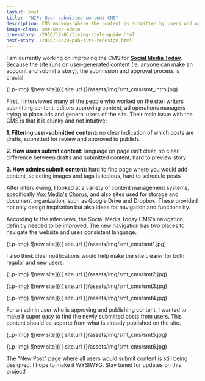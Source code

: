 ```yaml
---
layout: post
title:  "WIP: User-submitted content CMS"
description: CMS mockups where the content is submitted by users and approved by an editor
image-class: smt-user-admin
prev-story: /2016/12/01/living-style-guide.html
next-story: /2016/12/29/pub-site-redesign.html
---
```


I am currently working on improving the CMS for **[Social Media Today](http://www.socialmediatoday.com/)**. Because the site runs on user-generated content (ie. anyone can make an account and submit a story), the submission and approval process is crucial. 

{:.p-img}
![new site]({{ site.url }}/assets/img/smt_cms/smt_intro.jpg)

First, I interviewed many of the people who worked on the site: writers submitting content, editors approving content, ad operations managers trying to place ads and general users of the site. Their main issue with the CMS is that it is clunky and not intuitive:

**1. Filtering user-submitted content:** no clear indication of which posts are drafts, submitted for review and approved to publish. 

**2. How users submit content:** language on page isn't clear, no clear difference between drafts and submitted content, hard to preview story

**3. How admins submit content:** hard to find page where you would add content, selecting images and tags is tedious, hard to schedule posts

After interviewing, I looked at a variety of content management systems, specifically [Vox Media's Chorus](https://product.voxmedia.com/2016/2/23/11098476/curbed-on-chorus-the-start-of-a-new-era-at-vox-media), and also sites used for storage and document organization, such as Google Drive and Dropbox. These provided not only design inspiration but also ideas for navigation and functionality. 

According to the interviews, the Social Media Today CMS's navigation definitly needed to be improved. The new navigation has two places to navigate the website and uses consistent language. 

{:.p-img}
![new site]({{ site.url }}/assets/img/smt_cms/smt1.jpg)

I also think clear notifications would help make the site clearer for both regular and new users. 

{:.p-img}
![new site]({{ site.url }}/assets/img/smt_cms/smt2.jpg)

{:.p-img}
![new site]({{ site.url }}/assets/img/smt_cms/smt3.jpg)

{:.p-img}
![new site]({{ site.url }}/assets/img/smt_cms/smt4.jpg)

For an admin user who is approving and publishing content, I wanted to make it super easy to find the newly submitted posts from users. This content should be separte from what is already published on the site. 

{:.p-img}
![new site]({{ site.url }}/assets/img/smt_cms/smt5.jpg)

{:.p-img}
![new site]({{ site.url }}/assets/img/smt_cms/smt6.jpg)

The "New Post" page where all users would submit content is still being designed. I hope to make it WYSIWYG. Stay tuned for updates on this project!



